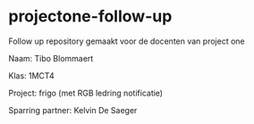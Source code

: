 # projectone-follow-up
Follow up repository gemaakt voor de docenten van project one

Naam: Tibo Blommaert

Klas: 1MCT4

Project: frigo (met RGB ledring notificatie)

Sparring partner: Kelvin De Saeger 
